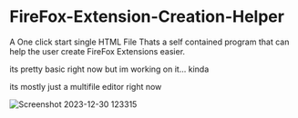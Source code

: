 # FireFox-Extension-Creation-Helper
A One click start single HTML File Thats a self contained program that can help the user create FireFox Extensions easier.

its pretty basic right now but im working on it... kinda

its mostly just a multifile editor right now

![Screenshot 2023-12-30 123315](https://github.com/ProtoBotic/FireFox-Extension-Creation-Helper/assets/155253484/6580aceb-5df9-4a7b-a9e3-f5734d0ab9ce)
